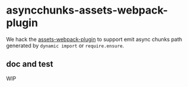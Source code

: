 # asyncchunks-assets-webpack-plugin

We hack the [assets-webpack-plugin](https://github.com/kossnocorp/assets-webpack-plugin) to support emit async chunks path generated by `dynamic import` or `require.ensure`.

## doc and test
WIP


